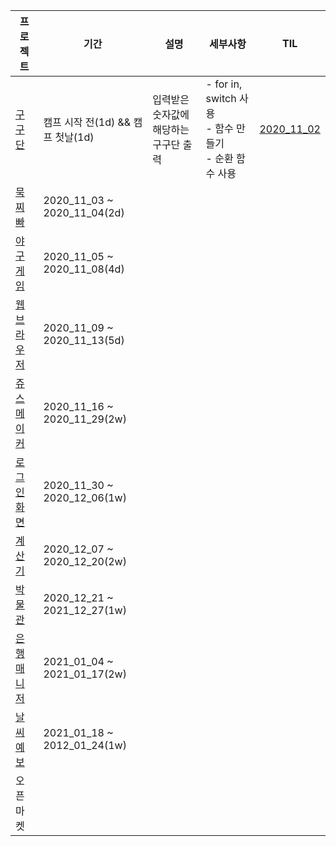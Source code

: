 |프로젝트|기간|설명|세부사항|TIL|
|------|---|---|---|---|
|[구구단](https://github.com/lina0322/iOS_yagom_starter_camp/tree/main/2020_11_03_timesTable)|캠프 시작 전(1d) && 캠프 첫날(1d)|입력받은 숫자값에 해당하는 구구단 출력|- for in, switch 사용</br>- 함수 만들기</br> - 순환 함수 사용</br> |[2020_11_02](https://github.com/lina0322/iOS_yagom_starter_camp/blob/main/TIL/2020_11/2020_11_02.md)|
|[묵찌빠](https://github.com/lina0322/iOS_yagom_starter_camp/tree/main/2020_11_04_mukchibaGame)|2020_11_03 ~ 2020_11_04(2d)|||
|[야구 게임](https://github.com/lina0322/iOS_yagom_starter_camp/tree/main/2020_11_08_baseballGame)|2020_11_05 ~ 2020_11_08(4d)|||
|[웹 브라우저](https://github.com/lina0322/iOS_yagom_starter_camp/tree/main/2020_11_13_webBrowser)|2020_11_09 ~ 2020_11_13(5d)|||
|[쥬스 메이커](https://github.com/lina0322/iOS_yagom_starter_camp/tree/main/2020_11_29_juiceMaker)|2020_11_16 ~ 2020_11_29(2w)|||
|[로그인 화면](https://github.com/lina0322/iOS_yagom_starter_camp/tree/main/2020_12_06_signUpFlow)|2020_11_30 ~ 2020_12_06(1w)|||
|[계산기](https://github.com/lina0322/iOS_yagom_starter_camp/tree/main/2020_12_20_calculator)|2020_12_07 ~ 2020_12_20(2w)|||
|[박물관](https://github.com/lina0322/iOS_yagom_starter_camp/tree/main/2021_01_03_exposition)|2020_12_21 ~ 2021_12_27(1w)|||
|[은행매니저](https://github.com/lina0322/iOS_yagom_starter_camp/tree/main/2021_01_17_bankManager)|2021_01_04 ~ 2021_01_17(2w)|||
|[날씨 예보](https://github.com/lina0322/iOS_yagom_starter_camp/tree/main/2021_01_24_weatherForecast)|2021_01_18 ~ 2012_01_24(1w)|||
|오픈 마켓||||


